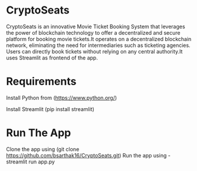 # CryptoSeats
CryptoSeats is an innovative Movie Ticket Booking System that leverages the power of blockchain technology to offer a decentralized and secure platform for booking movie tickets.It operates on a decentralized blockchain network, eliminating the need for intermediaries such as ticketing agencies. Users can directly book tickets without relying on any central authority.It uses Streamlit as frontend of the app.

# Requirements

Install Python from (https://www.python.org/)

Install Streamlit (pip install streamlit)

# Run The App
Clone the app using (git clone https://github.com/bsarthak16/CryptoSeats.git)
Run the app using - streamlit run app.py



